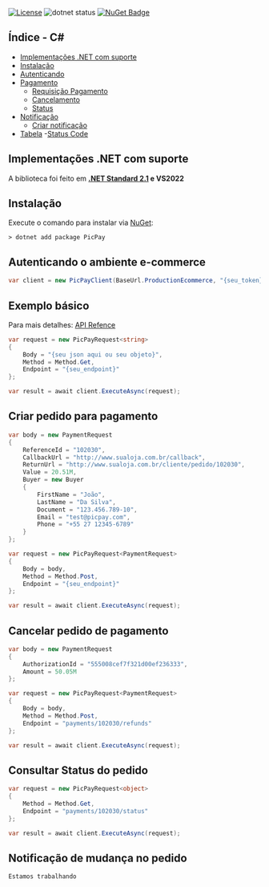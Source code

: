 [![License](https://img.shields.io/badge/license-MIT-green)](./LICENSE)
![dotnet status](https://github.com/matmiranda/picpay-dotnet/actions/workflows/dotnet.yml/badge.svg?event=push)
[![NuGet Badge](https://buildstats.info/nuget/PicPay)](https://www.nuget.org/packages/PicPay)

## Índice - C#
- [Implementações .NET com suporte](#implementações-net-com-suporte)
- [Instalação](#instalação)
- [Autenticando](#autenticando-o-ambiente-e-commerce)
- [Pagamento](#pagamento)
  - [Requisição Pagamento](#requisição-pagamento)
  - [Cancelamento](#cancelamento)
  - [Status](#status)
- [Notificação](#notificação)
  - [Criar notificação](#criar-notificação)
- [Tabela](#tabela)
  -[Status Code](#status-code)

## Implementações .NET com suporte
A biblioteca foi feito em **[.NET Standard 2.1](https://learn.microsoft.com/pt-br/dotnet/standard/net-standard?tabs=net-standard-2-1) e  VS2022**

## Instalação
Execute o comando para instalar via [NuGet](https://www.nuget.org/packages/PicPay/):

```.net cli
> dotnet add package PicPay
```

## Autenticando o ambiente e-commerce
```C#
var client = new PicPayClient(BaseUrl.ProductionEcommerce, "{seu_token}");
```

## Exemplo básico
Para mais detalhes: [API Refence](https://picpay.github.io/picpay-docs-digital-payments/checkout/resources/api-reference)
```C#
var request = new PicPayRequest<string>
{
    Body = "{seu json aqui ou seu objeto}",
    Method = Method.Get,
    Endpoint = "{seu_endpoint}"
};

var result = await client.ExecuteAsync(request);
```

## Criar pedido para pagamento

```C#
var body = new PaymentRequest
{
    ReferenceId = "102030",
    CallbackUrl = "http://www.sualoja.com.br/callback",
    ReturnUrl = "http://www.sualoja.com.br/cliente/pedido/102030",
    Value = 20.51M,
    Buyer = new Buyer
    {
        FirstName = "João",
        LastName = "Da Silva",
        Document = "123.456.789-10",
        Email = "test@picpay.com",
        Phone = "+55 27 12345-6789"
    }
};

var request = new PicPayRequest<PaymentRequest>
{
    Body = body,
    Method = Method.Post,
    Endpoint = "{seu_endpoint}"
};

var result = await client.ExecuteAsync(request);
```
## Cancelar pedido de pagamento

```C#
var body = new PaymentRequest
{
    AuthorizationId = "555008cef7f321d00ef236333",
    Amount = 50.05M
};

var request = new PicPayRequest<PaymentRequest>
{
    Body = body,
    Method = Method.Post,
    Endpoint = "payments/102030/refunds"
};

var result = await client.ExecuteAsync(request);
```
## Consultar Status do pedido
```C#
var request = new PicPayRequest<object>
{
    Method = Method.Get,
    Endpoint = "payments/102030/status"
};

var result = await client.ExecuteAsync(request);
```

## Notificação de mudança no pedido

```C#
Estamos trabalhando
```